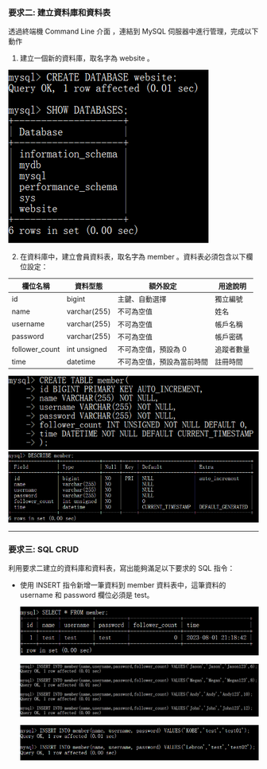 ### 要求二: 建立資料庫和資料表
透過終端機 Command Line 介⾯ ，連結到 MySQL 伺服器中進⾏管理，完成以下動作
1. 建立⼀個新的資料庫，取名字為 website 。

  ![Test Image](picture/task2-1.png)

2. 在資料庫中，建立會員資料表，取名字為 member 。資料表必須包含以下欄位設定：

  | 欄位名稱 | 資料型態 | 額外設定 | 用途說明 |
  | -------- | -------- | -------- | --------|
  | id | bigint  | 主鍵、自動選擇  | 獨立編號 |
  | name | varchar(255)  | 不可為空值  | 姓名 |
  | username | varchar(255)  | 不可為空值  | 帳戶名稱 |
  | password  | varchar(255)  | 不可為空值  | 帳戶密碼 |
  | follower_count  | int unsigned  | 不可為空值，預設為 0  | 追蹤者數量 |
  | time  | datetime  | 不可為空值，預設為當前時間  | 註冊時間 |

  ![Test Image](picture/task2-2.png)
  ![Test Image](picture/task2-3.png)
  
---

### 要求三: SQL CRUD
利⽤要求⼆建立的資料庫和資料表，寫出能夠滿⾜以下要求的 SQL 指令：

- 使⽤ INSERT 指令新增⼀筆資料到 member 資料表中，這筆資料的 username 和 password 欄位必須是 test。

  ![Test Image](picture/task3-1.png)

  ![Test Image](picture/task3-2.png)

  ![Test Image](picture/task3-3.png)
